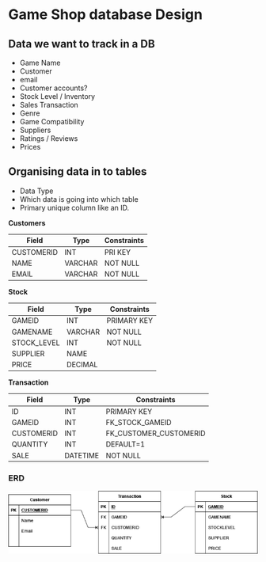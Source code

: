# Game Shop database Design

## Data we want to track in a DB

- Game Name
- Customer
- email
- Customer accounts?
- Stock Level / Inventory
- Sales Transaction
- Genre
- Game Compatibility
- Suppliers
- Ratings / Reviews
- Prices


## Organising data in to tables

- Data Type
- Which data is going into which table
- Primary unique column like an ID.


**Customers**

| Field | Type | Constraints |
|----|-----|---------|
| CUSTOMERID | INT | PRI KEY |
|NAME  | VARCHAR | NOT NULL |
|EMAIL | VARCHAR | NOT NULL |


**Stock**

| Field | Type | Constraints |
|----|-----|---------|
| GAMEID | INT | PRIMARY KEY |
| GAMENAME | VARCHAR | NOT NULL |
| STOCK_LEVEL | INT | NOT NULL |
| SUPPLIER | NAME | |
| PRICE | DECIMAL | |


**Transaction**

| Field | Type | Constraints |
|----|-----|---------|
| ID | INT | PRIMARY KEY |
| GAMEID | INT | FK_STOCK_GAMEID |
| CUSTOMERID | INT | FK_CUSTOMER_CUSTOMERID |
| QUANTITY | INT | DEFAULT=1 |
| SALE | DATETIME |  NOT NULL |







### ERD

![GameDB ERD Diagram](gamedb-erd.png)